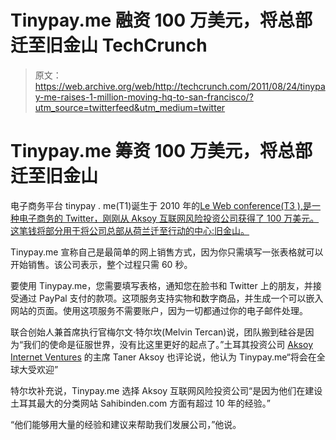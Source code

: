 # Tinypay.me 融资 100 万美元，将总部迁至旧金山 TechCrunch

> 原文：<https://web.archive.org/web/http://techcrunch.com/2011/08/24/tinypay-me-raises-1-million-moving-hq-to-san-francisco/?utm_source=twitterfeed&utm_medium=twitter>

# Tinypay.me 筹资 100 万美元，将总部迁至旧金山

电子商务平台 tinypay . me(T1)诞生于 2010 年的[Le Web conference(T3 ),是一种电子商务的 Twitter，刚刚从 Aksoy 互联网风险投资公司获得了 100 万美元。这笔钱将部分用于将公司总部从荷兰迁至行动的中心:旧金山。](https://web.archive.org/web/20230203230146/http://eu.beta.techcrunch.com/2010/12/23/tinypay-me-a-crazy-simple-way-to-sell-stuff-tctv/)

Tinypay.me 宣称自己是最简单的网上销售方式，因为你只需填写一张表格就可以开始销售。该公司表示，整个过程只需 60 秒。

要使用 Tinypay.me，您需要填写表格，通知您在脸书和 Twitter 上的朋友，并接受通过 PayPal 支付的款项。这项服务支持实物和数字商品，并生成一个可以嵌入网站的页面。使用这项服务不需要账户，因为一切都通过你的电子邮件处理。

联合创始人兼首席执行官梅尔文·特尔坎(Melvin Tercan)说，团队搬到硅谷是因为“我们的使命是征服世界，没有比这里更好的起点了。”土耳其投资公司 [Aksoy Internet Ventures](https://web.archive.org/web/20230203230146/http://www.aksoyinternetventures.com/) 的主席 Taner Aksoy 也评论说，他认为 Tinypay.me“将会在全球大受欢迎”

特尔坎补充说，Tinypay.me 选择 Aksoy 互联网风险投资公司“是因为他们在建设土耳其最大的分类网站 Sahibinden.com 方面有超过 10 年的经验。”

“他们能够用大量的经验和建议来帮助我们发展公司，”他说。